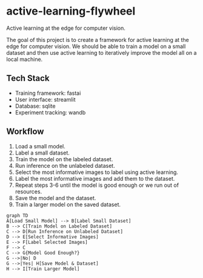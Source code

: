 # active-learning-flywheel
Active learning at the edge for computer vision.

The goal of this project is to create a framework for active learning at the edge for computer vision. We should be able to train a model on a small dataset and then use active learning to iteratively improve the model all on a local machine.

## Tech Stack

- Training framework: fastai
- User interface: streamlit
- Database: sqlite
- Experiment tracking: wandb

## Workflow

1. Load a small model.
2. Label a small dataset.
3. Train the model on the labeled dataset.
4. Run inference on the unlabeled dataset.
5. Select the most informative images to label using active learning.
6. Label the most informative images and add them to the dataset.
7. Repeat steps 3-6 until the model is good enough or we run out of resources.
8. Save the model and the dataset.
9. Train a larger model on the saved dataset.



```mermaid
graph TD
A[Load Small Model] --> B[Label Small Dataset]
B --> C[Train Model on Labeled Dataset]
C --> D[Run Inference on Unlabeled Dataset]
D --> E[Select Informative Images]
E --> F[Label Selected Images]
F --> C
C --> G{Model Good Enough?}
G -->|No| D
G -->|Yes| H[Save Model & Dataset]
H --> I[Train Larger Model]
```
    